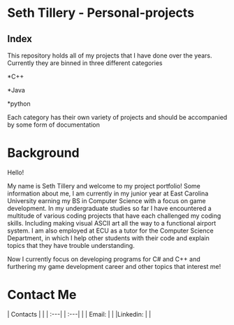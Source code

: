 # Seth Tillery - Personal-projects

## Index

This repository holds all of my projects that I have done over the years. Currently they are binned in three different categories

*C++

*Java

*python

Each category has their own variety of projects and should be accompanied by some form of documentation

# Background

Hello!

My name is Seth Tillery and welcome to my project portfolio! Some information about me, I am currently in my junior year at East Carolina University earning my BS in Computer Science with a focus on game development. In my undergraduate studies so far I have encountered a multitude of various coding projects that have each challenged my coding skills. Including making visual ASCII art all the way to a functional airport system. I am also employed at ECU as a tutor for the Computer Science Department, in which I help other students with their code and explain topics that they have trouble understanding. 

Now I currently focus on developing programs for C# and C++ and furthering my game development career and other topics that interest me!

# Contact Me

| Contacts |       |
| :---|    | :---| |
| Email:   |       |
|Linkedin: |       |
